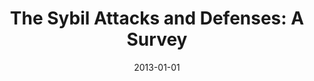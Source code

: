 ---
title: "The Sybil Attacks and Defenses: A Survey"
collection: publications
permalink: /publication/2013-01-01-The-Sybil-Attacks-and-Defenses-A-Survey
date: 2013-01-01
venue: 'CoRR'
paperurl: 'http://arxiv.org/abs/1312.6349'
citation: ' David Mohaisen,  Joongheon Kim, &quot;The Sybil Attacks and Defenses: A Survey.&quot; CoRR, 2013.'
---